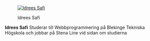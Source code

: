 <div class="author-byline">
<figure class="figure left">
<a href="https://s.gravatar.com/avatar/9876018819a15180cc7d367599c73320.jpg"><img src="https://s.gravatar.com/avatar/9876018819a15180cc7d367599c73320.jpg?r=pg&amp;d=wavatar&amp;s=80" alt="Idrees Safi"></a>
<figcaption>

<p>Idrees Safi</p>

</figcaption>
</figure>

<p><strong>Idrees Safi</strong> Studerar till Webbprogrammering på Blekinge Tekniska Högskola
och jobbar på Stena Line vid sidan om studierna</p>
</div>
